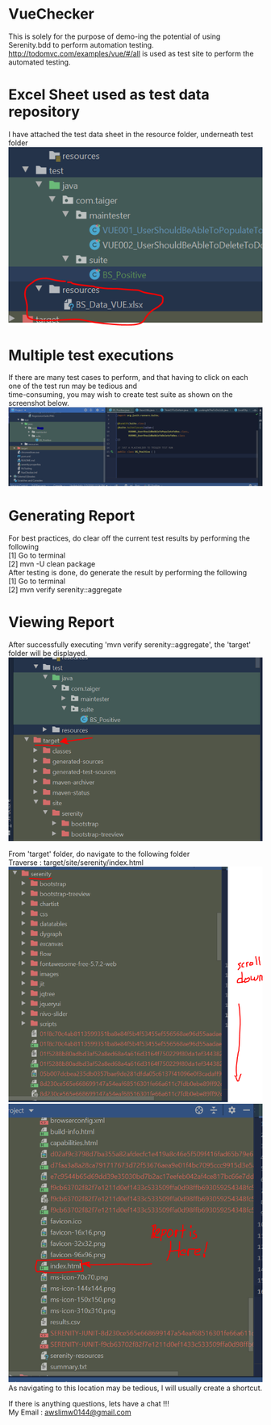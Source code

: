 # VueChecker
This is solely for the purpose of demo-ing the potential of using Serenity.bdd to perform automation testing. http://todomvc.com/examples/vue/#/all is used as test site to perform the automated testing.

# Excel Sheet used as test data repository
I have attached the test data sheet in the resource folder, underneath test folder <br />
![Alt text](/src/main/resources/BS_DATA_Location.PNG?raw=true)

# Multiple test executions
If there are many test cases to perform, and that having to click on each one of the test run may be tedious and <br />
time-consuming, you may wish to create test suite as shown on the screenshot below.
![Alt text](/src/main/resources/RegressionSuiteShot.PNG?raw=true)

# Generating Report
For best practices, do clear off the current test results by performing the following
  <br />[1] Go to terminal
  <br />[2] mvn -U clean package<br />
After testing is done, do generate the result by performing the following
  <br />[1] Go to terminal
  <br />[2] mvn verify serenity::aggregate<br />

# Viewing Report
After successfully executing 'mvn verify serenity::aggregate', the 'target' folder will be displayed.<br />
![Alt text](/src/main/resources/PostRegressionSuite.PNG?raw=true)

From 'target' folder, do navigate to the following folder<br />
Traverse : target/site/serenity/index.html<br />
![Alt text](/src/main/resources/PostRegressionSuite_2.PNG?raw=true)
![Alt text](/src/main/resources/PostRegressionSuite_3.PNG?raw=true)<br />
As navigating to this location may be tedious, I will usually create a shortcut.<br />

If there is anything questions, lets have a chat !!!<br />
My Email : awslimw0144@gmail.com
